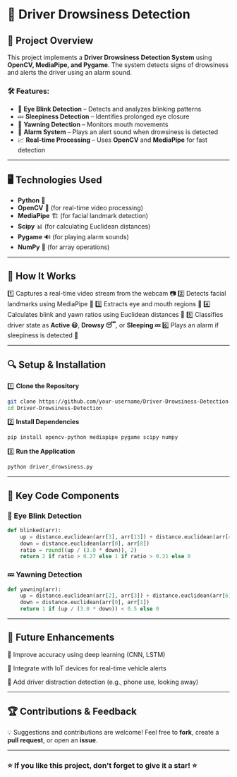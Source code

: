 # 🚗 Driver Drowsiness Detection

## 📌 Project Overview
This project implements a **Driver Drowsiness Detection System** using **OpenCV, MediaPipe, and Pygame**. The system detects signs of drowsiness and alerts the driver using an alarm sound.

### 🛠 Features:
- 👀 **Eye Blink Detection** – Detects and analyzes blinking patterns
- 💤 **Sleepiness Detection** – Identifies prolonged eye closure
- 🏁 **Yawning Detection** – Monitors mouth movements
- 🎵 **Alarm System** – Plays an alert sound when drowsiness is detected
- 📈 **Real-time Processing** – Uses **OpenCV** and **MediaPipe** for fast detection

---

## 🖥️ Technologies Used
- **Python** 🐍
- **OpenCV** 👀 (for real-time video processing)
- **MediaPipe** 🏗️ (for facial landmark detection)
- **Scipy** 📊 (for calculating Euclidean distances)
- **Pygame** 🔊 (for playing alarm sounds)
- **NumPy** 🔢 (for array operations)

---

## 📸 How It Works
1️⃣ Captures a real-time video stream from the webcam 📷
2️⃣ Detects facial landmarks using MediaPipe 🤖
3️⃣ Extracts eye and mouth regions 🏁
4️⃣ Calculates blink and yawn ratios using Euclidean distances 📏
5️⃣ Classifies driver state as **Active 😃**, **Drowsy 😴**, or **Sleeping 💤**
6️⃣ Plays an alarm if sleepiness is detected 🚨

---

## 🔍 Setup & Installation
1️⃣ **Clone the Repository**
```bash
git clone https://github.com/your-username/Driver-Drowsiness-Detection.git
cd Driver-Drowsiness-Detection
```

2️⃣ **Install Dependencies**
```bash
pip install opencv-python mediapipe pygame scipy numpy
```

3️⃣ **Run the Application**
```bash
python driver_drowsiness.py
```

---

## 🎯 Key Code Components
### 👀 Eye Blink Detection
```python
def blinked(arr):
    up = distance.euclidean(arr[3], arr[13]) + distance.euclidean(arr[4], arr[12]) + distance.euclidean(arr[5], arr[11])
    down = distance.euclidean(arr[0], arr[8])
    ratio = round((up / (3.0 * down)), 2)
    return 2 if ratio > 0.27 else 1 if ratio > 0.21 else 0
```

### 💤 Yawning Detection
```python
def yawning(arr):
    up = distance.euclidean(arr[2], arr[3]) + distance.euclidean(arr[6], arr[7]) + distance.euclidean(arr[4], arr[5])
    down = distance.euclidean(arr[0], arr[1])
    return 1 if (up / (3.0 * down)) < 0.5 else 0
```

---

## 🚀 Future Enhancements
🔹 Improve accuracy using deep learning (CNN, LSTM)

🔹 Integrate with IoT devices for real-time vehicle alerts

🔹 Add driver distraction detection (e.g., phone use, looking away)

---

## 🏆 Contributions & Feedback
💡 Suggestions and contributions are welcome! Feel free to **fork**, create a **pull request**, or open an **issue**.

---

### ⭐ If you like this project, don't forget to give it a star! ⭐

